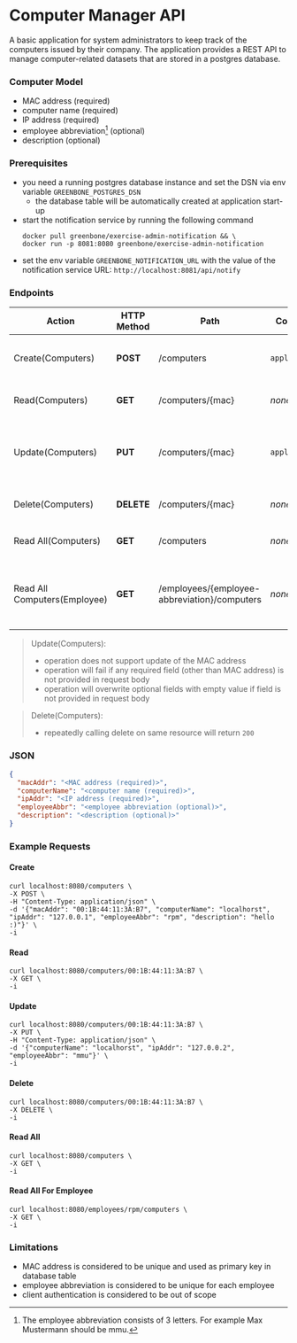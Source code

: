 # Computer Manager API

A basic application for system administrators to keep track of the computers issued by their company.
The application provides a REST API to manage computer-related datasets that are stored in a postgres database.

### Computer Model

- MAC address (required)
- computer name (required)
- IP address (required)
- employee abbreviation[^1] (optional)
- description (optional)

[^1]: The employee abbreviation consists of 3 letters. For example Max Mustermann should be mmu.

### Prerequisites

- you need a running postgres database instance and set the DSN via env variable `GREENBONE_POSTGRES_DSN`
  - the database table will be automatically created at application start-up
- start the notification service by running the following command
    ```shell
    docker pull greenbone/exercise-admin-notification && \
    docker run -p 8081:8080 greenbone/exercise-admin-notification
    ```
- set the env variable `GREENBONE_NOTIFICATION_URL` with the value of the notification service
  URL: `http://localhost:8081/api/notify`

### Endpoints

| Action                       | HTTP Method | Path                                         | Content-Type       | Request Body                                           | Description                                            |
|------------------------------|-------------|----------------------------------------------|--------------------|--------------------------------------------------------|--------------------------------------------------------|
| Create(Computers)            | **POST**    | /computers                                   | `application/json` | see [JSON](#JSON)                                      | Store the data of a new computer                       |
| Read(Computers)              | **GET**     | /computers/{mac}                             | _none_             | _empty_                                                | Get the data of a computer                             |
| Update(Computers)            | **PUT**     | /computers/{mac}                             | `application/json` | like [JSON](#JSON), but field `macAddr` can be omitted | Update the data of a computer                          |
| Delete(Computers)            | **DELETE**  | /computers/{mac}                             | _none_             | _empty_                                                | Delete the data of a computer                          |
| Read All(Computers)          | **GET**     | /computers                                   | _none_             | _empty_                                                | Get the data of all computers                          |
| Read All Computers(Employee) | **GET**     | /employees/{employee-abbreviation}/computers | _none_             | _empty_                                                | Get the data of all assigned computers for an employee |

> Update(Computers):
>   - operation does not support update of the MAC address
>   - operation will fail if any required field (other than MAC address) is not provided in request body
>   - operation will overwrite optional fields with empty value if field is not provided in request body

> Delete(Computers):
>   - repeatedly calling delete on same resource will return `200`

### JSON

```json
{
  "macAddr": "<MAC address (required)>",
  "computerName": "<computer name (required)>",
  "ipAddr": "<IP address (required)>",
  "employeeAbbr": "<employee abbreviation (optional)>",
  "description": "<description (optional)>"
}
```

### Example Requests

#### Create

    curl localhost:8080/computers \
    -X POST \
    -H "Content-Type: application/json" \
    -d '{"macAddr": "00:1B:44:11:3A:B7", "computerName": "localhorst", "ipAddr": "127.0.0.1", "employeeAbbr": "rpm", "description": "hello :)"}' \
    -i

#### Read

    curl localhost:8080/computers/00:1B:44:11:3A:B7 \
    -X GET \
    -i

#### Update

    curl localhost:8080/computers/00:1B:44:11:3A:B7 \
    -X PUT \
    -H "Content-Type: application/json" \
    -d '{"computerName": "localhorst", "ipAddr": "127.0.0.2", "employeeAbbr": "mmu"}' \
    -i

#### Delete

    curl localhost:8080/computers/00:1B:44:11:3A:B7 \
    -X DELETE \
    -i

#### Read All

    curl localhost:8080/computers \
    -X GET \
    -i

#### Read All For Employee

    curl localhost:8080/employees/rpm/computers \
    -X GET \
    -i

### Limitations

- MAC address is considered to be unique and used as primary key in database table
- employee abbreviation is considered to be unique for each employee
- client authentication is considered to be out of scope

